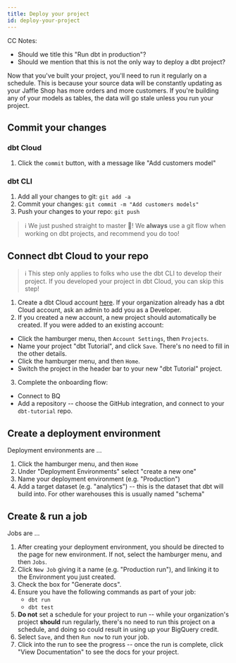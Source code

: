 ```yaml
---
title: Deploy your project
id: deploy-your-project
---
```

CC Notes:
* Should we title this "Run dbt in production"?
* Should we mention that this is not the only way to deploy a dbt project?

Now that you've built your project, you'll need to run it regularly on a
schedule. This is because your source data will be constantly updating as your
Jaffle Shop has more orders and more customers. If you're building any of your
models as tables, the data will go stale unless you run your project.

## Commit your changes

### dbt Cloud
1. Click the `commit` button, with a message like "Add customers model"

### dbt CLI
1. Add all your changes to git: `git add -a`
2. Commit your changes: `git commit -m "Add customers models"`
3. Push your changes to your repo: `git push`

> ℹ️ We just pushed straight to master 😬! We **always** use a git flow when
working on dbt projects, and recommend you do too!

## Connect dbt Cloud to your repo
> ℹ️ This step only applies to folks who use the dbt CLI to develop their
project. If you developed your project in dbt Cloud, you can skip this step!

1. Create a dbt Cloud account [here](https://cloud.getdbt.com/signup/). If your
organization already has a dbt Cloud account, ask an admin to add you as a
Developer.
2. If you created a new account, a new project should automatically be created.
If you were added to an existing account:
  * Click the hamburger menu, then `Account Settings`, then `Projects`.
  * Name your project "dbt Tutorial", and click `Save`. There's no need to fill
  in the other details.
  * Click the hamburger menu, and then `Home`.
  * Switch the project in the header bar to your new "dbt Tutorial" project.
3. Complete the onboarding flow:
  * Connect to BQ
  * Add a repository -- choose the GitHub integration, and connect to your
  `dbt-tutorial` repo.


## Create a deployment environment
Deployment environments are ...
1. Click the hamburger menu, and then `Home`
2. Under "Deployment Environments" select "create a new one"
3. Name your deployment environment (e.g. "Production")
4. Add a target dataset (e.g. "analytics") -- this is the dataset that dbt will
build into. For other warehouses this is usually named "schema"

## Create & run a job
Jobs are ...
1. After creating your deployment environment, you should be directed to the
page for new environment. If not, select the hamburger menu, and then `Jobs`.
2. Click `New Job` giving it a name (e.g. "Production run"), and linking it
to the Environment you just created.
3. Check the box for "Generate docs".
4. Ensure you have the following commands as part of your job:
    * `dbt run`
    * `dbt test`
5. **Do not** set a schedule for your project to run -- while your organization's
project **should** run regularly, there's no need to run this project on a schedule,
and doing so could result in using up your BigQuery credit.
6. Select `Save`, and then `Run now` to run your job.
7. Click into the run to see the progress -- once the run is complete, click
"View Documentation" to see the docs for your project.
